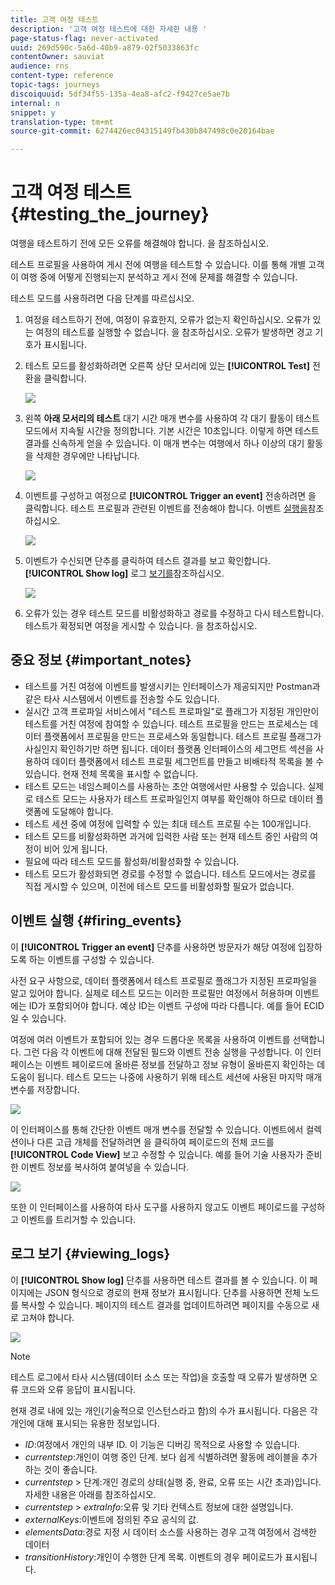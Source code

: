 ```yaml
---
title: 고객 여정 테스트
description: '고객 여정 테스트에 대한 자세한 내용 '
page-status-flag: never-activated
uuid: 269d590c-5a6d-40b9-a879-02f5033863fc
contentOwner: sauviat
audience: rns
content-type: reference
topic-tags: journeys
discoiquuid: 5df34f55-135a-4ea8-afc2-f9427ce5ae7b
internal: n
snippet: y
translation-type: tm+mt
source-git-commit: 6274426ec04315149fb430b847498c0e20164bae

---
```



# 고객 여정 테스트{#testing_the_journey}

여행을 테스트하기 전에 모든 오류를 해결해야 합니다. 을 [](../about/troubleshooting.md#section_h3q_kqk_fhb)참조하십시오.

테스트 프로필을 사용하여 게시 전에 여행을 테스트할 수 있습니다. 이를 통해 개별 고객이 여행 중에 어떻게 진행되는지 분석하고 게시 전에 문제를 해결할 수 있습니다.

테스트 모드를 사용하려면 다음 단계를 따르십시오.

1. 여정을 테스트하기 전에, 여정이 유효한지, 오류가 없는지 확인하십시오. 오류가 있는 여정의 테스트를 실행할 수 없습니다. 을 [](../about/troubleshooting.md#section_h3q_kqk_fhb)참조하십시오. 오류가 발생하면 경고 기호가 표시됩니다.

1. 테스트 모드를 활성화하려면 오른쪽 상단 모서리에 있는 **[!UICONTROL Test]** 전환을 클릭합니다.

   ![](../assets/journeytest1.png)

1. 왼쪽 **아래 모서리의 테스트** 대기 시간 매개 변수를 사용하여 각 대기 활동이 테스트 모드에서 지속될 시간을 정의합니다. 기본 시간은 10초입니다. 이렇게 하면 테스트 결과를 신속하게 얻을 수 있습니다. 이 매개 변수는 여행에서 하나 이상의 대기 활동을 삭제한 경우에만 나타납니다.

   ![](../assets/journeytest_wait.png)

1. 이벤트를 구성하고 여정으로 **[!UICONTROL Trigger an event]** 전송하려면 을 클릭합니다. 테스트 프로필과 관련된 이벤트를 전송해야 합니다. 이벤트 [실행을](#firing_events)참조하십시오.

   ![](../assets/journeyuctest1.png)

1. 이벤트가 수신되면 단추를 클릭하여 테스트 결과를 보고 확인합니다. **[!UICONTROL Show log]** 로그 [보기를](#viewing_logs)참조하십시오.

   ![](../assets/journeyuctest2.png)

1. 오류가 있는 경우 테스트 모드를 비활성화하고 경로를 수정하고 다시 테스트합니다. 테스트가 확정되면 여정을 게시할 수 있습니다. 을 [](../building-journeys/publishing-the-journey.md)참조하십시오.

## 중요 정보 {#important_notes}

* 테스트를 거친 여정에 이벤트를 발생시키는 인터페이스가 제공되지만 Postman과 같은 타사 시스템에서 이벤트를 전송할 수도 있습니다.
* 실시간 고객 프로파일 서비스에서 &quot;테스트 프로파일&quot;로 플래그가 지정된 개인만이 테스트를 거친 여정에 참여할 수 있습니다. 테스트 프로필을 만드는 프로세스는 데이터 플랫폼에서 프로필을 만드는 프로세스와 동일합니다. 테스트 프로필 플래그가 사실인지 확인하기만 하면 됩니다. 데이터 플랫폼 인터페이스의 세그먼트 섹션을 사용하여 데이터 플랫폼에서 테스트 프로필 세그먼트를 만들고 비배타적 목록을 볼 수 있습니다. 현재 전체 목록을 표시할 수 없습니다.
* 테스트 모드는 네임스페이스를 사용하는 초안 여행에서만 사용할 수 있습니다. 실제로 테스트 모드는 사용자가 테스트 프로파일인지 여부를 확인해야 하므로 데이터 플랫폼에 도달해야 합니다.
* 테스트 세션 중에 여정에 입력할 수 있는 최대 테스트 프로필 수는 100개입니다.
* 테스트 모드를 비활성화하면 과거에 입력한 사람 또는 현재 테스트 중인 사람의 여정이 비어 있게 됩니다.
* 필요에 따라 테스트 모드를 활성화/비활성화할 수 있습니다.
* 테스트 모드가 활성화되면 경로를 수정할 수 없습니다. 테스트 모드에서는 경로를 직접 게시할 수 있으며, 이전에 테스트 모드를 비활성화할 필요가 없습니다.

## 이벤트 실행 {#firing_events}

이 **[!UICONTROL Trigger an event]** 단추를 사용하면 방문자가 해당 여정에 입장하도록 하는 이벤트를 구성할 수 있습니다.

사전 요구 사항으로, 데이터 플랫폼에서 테스트 프로필로 플래그가 지정된 프로파일을 알고 있어야 합니다. 실제로 테스트 모드는 이러한 프로필만 여정에서 허용하며 이벤트에는 ID가 포함되어야 합니다. 예상 ID는 이벤트 구성에 따라 다릅니다. 예를 들어 ECID일 수 있습니다.

여정에 여러 이벤트가 포함되어 있는 경우 드롭다운 목록을 사용하여 이벤트를 선택합니다. 그런 다음 각 이벤트에 대해 전달된 필드와 이벤트 전송 실행을 구성합니다. 이 인터페이스는 이벤트 페이로드에 올바른 정보를 전달하고 정보 유형이 올바른지 확인하는 데 도움이 됩니다. 테스트 모드는 나중에 사용하기 위해 테스트 세션에 사용된 마지막 매개 변수를 저장합니다.

![](../assets/journeytest4.png)

이 인터페이스를 통해 간단한 이벤트 매개 변수를 전달할 수 있습니다. 이벤트에서 컬렉션이나 다른 고급 개체를 전달하려면 을 클릭하여 페이로드의 전체 코드를 **[!UICONTROL Code View]** 보고 수정할 수 있습니다. 예를 들어 기술 사용자가 준비한 이벤트 정보를 복사하여 붙여넣을 수 있습니다.

![](../assets/journeytest5.png)

또한 이 인터페이스를 사용하여 타사 도구를 사용하지 않고도 이벤트 페이로드를 구성하고 이벤트를 트리거할 수 있습니다.

## 로그 보기 {#viewing_logs}

이 **[!UICONTROL Show log]** 단추를 사용하면 테스트 결과를 볼 수 있습니다. 이 페이지에는 JSON 형식으로 경로의 현재 정보가 표시됩니다. 단추를 사용하면 전체 노드를 복사할 수 있습니다. 페이지의 테스트 결과를 업데이트하려면 페이지를 수동으로 새로 고쳐야 합니다.

![](../assets/journeytest3.png)

>[!NOTE]
>
>테스트 로그에서 타사 시스템(데이터 소스 또는 작업)을 호출할 때 오류가 발생하면 오류 코드와 오류 응답이 표시됩니다.

현재 경로 내에 있는 개인(기술적으로 인스턴스라고 함)의 수가 표시됩니다. 다음은 각 개인에 대해 표시되는 유용한 정보입니다.

* _ID_:여정에서 개인의 내부 ID. 이 기능은 디버깅 목적으로 사용할 수 있습니다.
* _currentstep_:개인이 여행 중인 단계. 보다 쉽게 식별하려면 활동에 레이블을 추가하는 것이 좋습니다.
* _currentstep_ > 단계:개인 경로의 상태(실행 중, 완료, 오류 또는 시간 초과)입니다. 자세한 내용은 아래를 참조하십시오.
* _currentstep_ > _extraInfo_:오류 및 기타 컨텍스트 정보에 대한 설명입니다.
* _externalKeys_:이벤트에 정의된 주요 공식의 값.
* _elementsData_:경로 지정 시 데이터 소스를 사용하는 경우 고객 여정에서 검색한 데이터
* _transitionHistory_:개인이 수행한 단계 목록. 이벤트의 경우 페이로드가 표시됩니다.


